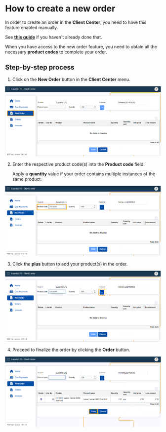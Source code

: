 # How to create a new order

In order to create an order in the **Client Center**, you need to have this feature enabled manually.

See **[this guide](apply-platform-settings.md)** if you haven't already done that.

When you have access to the new order feature, you need to obtain all the necessary **product codes** to complete your order.

## Step-by-step process

1. Click on the **New Order** button in the **Client Center** menu. 

![picture](pictures/Client_Center_new_oreder_view_24_01.png)

2. Enter the respective product code(s) into the **Product code** field.

   Apply a **quantity** value if your order contains multiple instances of the same product.

![picture](pictures/New_order_Product_code_24_01.png)

3. Click the **plus** button to add your product(s) in the order.

![picture](pictures/New_Order_Add_new_23_01.png)

4. Proceed to finalize the order by clicking the **Order** button.

![picture](pictures/New_Order_Oreder_23_01.png)
